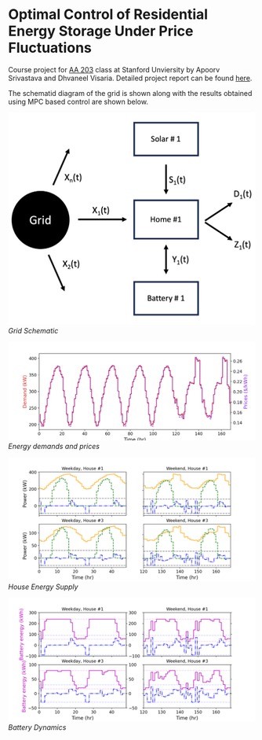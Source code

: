 # Optimal Control of Residential Energy Storage Under Price Fluctuations

Course project for [AA 203](https://stanfordasl.github.io/aa203/sp2223/) class at Stanford Unviersity by Apoorv Srivastava and Dhvaneel Visaria. Detailed project report can be found [here](https://apoorv-s.github.io./assets/documents/projectReports/AA_203_Project.pdf).

The schematid diagram of the grid is shown along with the results obtained using MPC based control are shown below.

![Grid Schematic](Assets/model.png)
*Grid Schematic*

![Energy demands and prices](Assets/DemandPrices.png)
*Energy demands and prices*

![HouseEnergyDemands](Assets/HouseEnergyDemands.png)
*House Energy Supply*

![Battery Dynamics](Assets/BatteryDynamics.png)
*Battery Dynamics*

